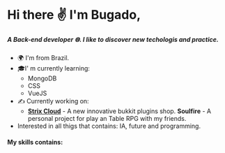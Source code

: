 # Hi there ✌ I'm Bugado,
##### A Back-end developer 🌐. I like to discover new techologis and practice.

- 🌍 I'm from Brazil.
- 🎓I' m currently learning:
	- MongoDB
	- CSS
	- VueJS
- ✍ Currently working on:
	- [**Strix Cloud**](https://strixcloud.com.br "Strix Cloud") - A new innovative bukkit plugins shop.
	**Soulfire** - A personal project for play an Table RPG with my friends.
- Interested in all thigs that contains: IA, future and programming.
#### My skills contains:
